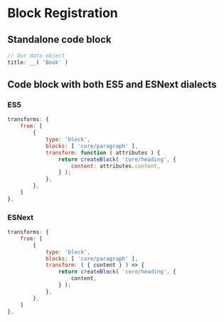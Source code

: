 # Block Registration 

## Standalone code block

```js
// Our data object
title: __( 'Book' )
```

## Code block with both ES5 and ESNext dialects

<!-- handbook:code -->

<!-- handbook:code-language -->

### ES5 

```js
transforms: {
    from: [
        {
            type: 'block',
            blocks: [ 'core/paragraph' ],
            transform: function ( attributes ) {
                return createBlock( 'core/heading', {
                    content: attributes.content,
                } );
            },
        },
    ]
},
```

<!-- /handbook:code-language -->

<!-- handbook:code-language -->

### ESNext

```js
transforms: {
    from: [
        {
            type: 'block',
            blocks: [ 'core/paragraph' ],
            transform: ( { content } ) => {
                return createBlock( 'core/heading', {
                    content,
                } );
            },
        },
    ]
},
```

<!-- /handbook:code-language -->


<!-- /handbook:code -->
